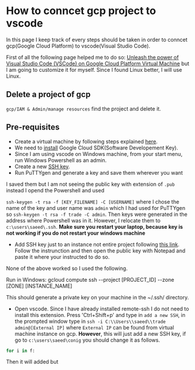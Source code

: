 # How to conncet gcp project to vscode
In this page I keep track of every steps should be taken in order to conncet gcp(Google Cloud Platform) to vscode(Visual Studio Code).

First of all the following page helped me to do so:
[Unleash the power of Visual Studio Code (VSCode) on Google Cloud Platform Virtual Machine](https://towardsdatascience.com/unleash-the-power-of-visual-studio-code-vscode-on-google-cloud-platform-virtual-machine-f75f78f49aee)
but I am going to customize it for myself. Since I found Linux better, I will use Linux.


## Delete a project of gcp
`gcp/IAM & Admin/manage resources` find the project and delete it.


## Pre-requisites
- Create a virtual machine by following steps explained [here](https://cloud.google.com/compute/docs/quickstart-linux).
- We need to [install](https://cloud.google.com/sdk/install) Google Cloud SDK(Software Developement Key).
- Since I am using vscode on Windows machine, from your start menu, run Windows Powershell as an admin.
- Create a new [SSH key](https://cloud.google.com/compute/docs/instances/adding-removing-ssh-keys#createsshkeys).
- Run PuTTYgen and generate a key and save them wherever you want 

I saved them but I am not seeing the public key with extension of `.pub` instead I opend the Powershell and used 

`ssh-keygen -t rsa -f [KEY_FILENAME] -C [USERNAME]` where I chose the name of the key and user name was `admin` which I had used for PuTTYgen so `ssh-keygen -t rsa -f trade -C admin`. Then keys were generated in the address where Powershell was in it. However, I relocate them to `c:\users\saeed\.ssh`. **Make sure you restart your laptop, because key is not working if you do not restart your windows machine**

- Add SSH key just to an instance not entire project following [this link](https://cloud.google.com/compute/docs/instances/adding-removing-ssh-keys#instance-only). Follow the instrunction and then open the public key with Notepad and paste it where your instructed to do so.

None of the above worked so I used the following.

Run in Windows:
gcloud compute ssh --project [PROJECT_ID] --zone [ZONE] [INSTANCE_NAME]

This should generate a private key on your machine in the ~/.ssh/ directory.

- Open vscode. Since I have already installed remote-ssh I do not need to install this extension. Press 'Ctrl+Shift+p' and type in `add a new SSH`, in the prompted window type in `ssh -i C:\\Users\\saeed\\trade admin@[External IP]` where `External IP` can be found from virtual machine instance on gcp. **However**, this will just add a new SSH key, if go to `c:\users\saeed\conig` you should change it as follows.
```python
for i in f:
```
Then it will added but  

